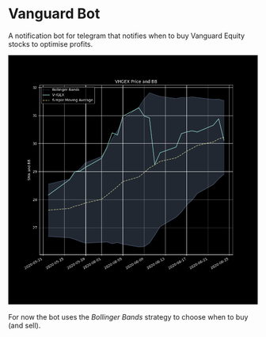 # Vanguard Bot

A notification bot for telegram that notifies when to buy Vanguard Equity stocks to optimise profits.

![Bollinger Bands](./bollinger.png)

For now the bot uses the *Bollinger Bands* strategy to choose when to buy (and sell).